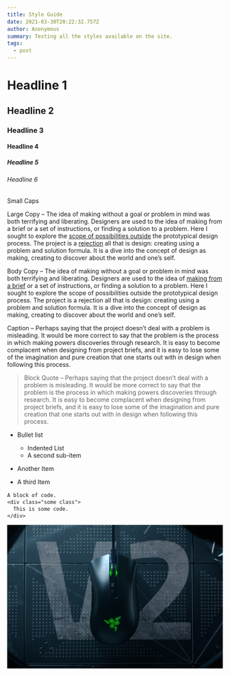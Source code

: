 ```yaml
---
title: Style Guide
date: 2021-03-30T20:22:32.757Z
author: Anonymous
summary: Testing all the styles available on the site.
tags:
  - post
---
```

# Headline 1

## Headline 2

### Headline 3

#### Headline 4

##### Headline 5

###### Headline 6

Small Caps

Large Copy – The idea of making without a goal or problem in mind was both terrifying and liberating. Designers are used to the idea of making from a brief or a set of instructions, or finding a solution to a problem. Here I sought to explore the [scope of possibilities outside](aaa) the prototypical design process. 
The project is a [rejection](aaa) all that is design: creating using a problem and solution formula. It is a dive into the concept of design as making, creating to discover about the world and one’s self.

Body Copy – The idea of making without a goal or problem in mind was both terrifying and liberating. Designers are used to the idea of [making from a brief](aaa) or a set of instructions, or finding a solution to a problem. Here I sought to explore the scope of possibilities outside the prototypical design process. 
The project is a rejection all that is design: creating using a problem and solution formula. It is a dive into the concept of design as making, creating to discover about the world and one’s self.

Caption – Perhaps saying that the project doesn’t deal with a problem is misleading. It would be more correct to say that the problem is the process in which making powers discoveries through research. It is easy to become complacent when designing from project briefs, and it is easy to lose some of the imagination and pure creation that one starts out with in design when following this process. 

> Block Quote – Perhaps saying that the project doesn’t deal with a problem is misleading. It would be more correct to say that the problem is the process in which making powers discoveries through research. It is easy to become complacent when designing from project briefs, and it is easy to lose some of the imagination and pure creation that one starts out with in design when following this process. 

* Bullet list

  * Indented List
  * A second sub-item
* Another Item
* A third Item

```
A block of code.
<div class="some class">
  This is some code.
</div>
```

![Alt Text](/static/img/https___hybrismediaprod.blob.core.windows.net_sys-master-phoenix-images-container_hbc_h0f_9081448529950_razer-deathadder-v2-gallery-hero-1500x1000.jpg "Image Title")